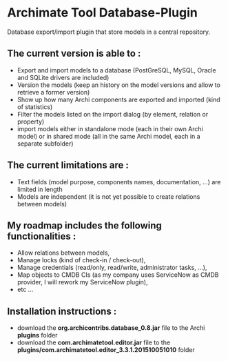 # Archimate Tool Database-Plugin
Database export/import plugin that store models in a central repository.

## The current version is able to :
* Export and import models to a database (PostGreSQL, MySQL, Oracle and SQLite drivers are included)
* Version the models (keep an history on the model versions and allow to retrieve a former version)
* Show up how many Archi components are exported and imported (kind of statistics)
* Filter the models listed on the import dialog (by element, relation or property)
* import models either in standalone mode (each in their own Archi model) or in shared mode (all in the same Archi model, each in a separate subfolder)

## The current limitations are :
* Text fields (model purpose, components names, documentation, ...) are limited in length
* Models are independent (it is not yet possible to create relations between models)

## My roadmap includes the following functionalities :
* Allow relations between models,
* Manage locks (kind of check-in / check-out),
* Manage credentials (read/only, read/write, administrator tasks, ...),
* Map  objects to CMDB CIs (as my company uses ServiceNow as CMDB provider, I will rework my ServiceNow plugin),
* etc ...
   
## Installation instructions :
* download the **org.archicontribs.database_0.8.jar** file to the Archi **plugins** folder
* download the **com.archimatetool.editor.jar** file to the **plugins/com.archimatetool.editor_3.3.1.201510051010** folder